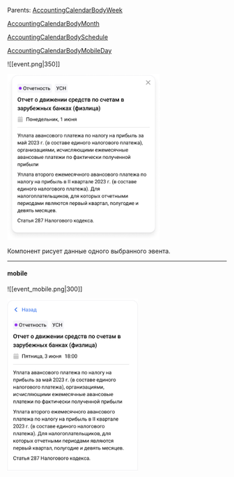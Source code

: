 Parents:
[AccountingCalendarBodyWeek](Week.md)

[AccountingCalendarBodyMonth](Month.md)

[AccountingCalendarBodySchedule](Schedule.md)

[AccountingCalendarBodyMobileDay](Mobile/Day.md)

![[event.png|350]]

<img src="../../assets/event.png" width="350">

Компонент рисует данные одного выбранного эвента.

---

#### mobile


![[event_mobile.png|300]]

<img src="../../assets/event_mobile.png" width="300">